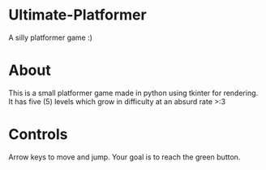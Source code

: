 # Ultimate-Platformer
A silly platformer game :)

# About
This is a small platformer game made in python using tkinter for rendering.
It has five (5) levels which grow in difficulty at an absurd rate >:3

# Controls
Arrow keys to move and jump. Your goal is to reach the green button.
